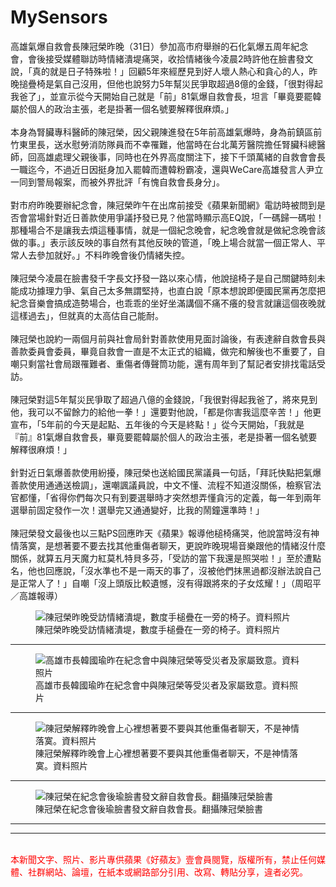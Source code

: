 # MySensors
<p>高雄氣爆自救會長陳冠榮昨晚（31日）參加高市府舉辦的石化氣爆五周年紀念會，會後接受媒體聯訪時情緒潰堤痛哭，收拾情緒後今凌晨2時許他在臉書發文說，「真的就是日子特殊啦！」回顧5年來經歷見到好人壞人熱心和貪心的人，昨晚搥疊椅是氣自己沒用，但他也說努力5年幫災民爭取超過8億的金錢，「很對得起我爸了」，並宣示從今天開始自己就是「前」81氣爆自救會長，坦言「畢竟要罷韓屬於個人的政治主張，老是掛著一個名號要解釋很麻煩。」<br /><br />本身為腎臟專科醫師的陳冠榮，因父親陳進發在5年前高雄氣爆時，身為前鎮區前竹東里長，送水慰勞消防隊員而不幸罹難，他當時在台北萬芳醫院擔任腎臟科總醫師，回高雄處理父親後事，同時也在外界高度關注下，接下千頭萬緒的自救會會長一職迄今，不過近日因挺身加入罷韓而遭韓粉霸凌，還與WeCare高雄發言人尹立一同到警局報案，而被外界批評「有愧自救會長身分」。<br /><br />對市府昨晚要辦紀念會，陳冠榮昨午在出席前接受《蘋果新聞網》電訪時被問到是否會當場針對近日善款使用爭議抒發已見？他當時顯示高EQ說，「一碼歸一碼啦！那種場合不是讓我去煩這種事情，就是一個紀念晚會，紀念晚會就是做紀念晚會該做的事。」表示該反映的事自然有其他反映的管道，「晚上場合就當一個正常人、平常人去參加就好。」不料昨晚會後仍情緒失控。<br /><br />陳冠榮今凌晨在臉書發千字長文抒發一路以來心情，他說搥椅子是自己關鍵時刻未能成功據理力爭、氣自己太多無謂堅持，也直白說「原本想說即便國民黨再怎麼把紀念音樂會搞成造勢場合，也乖乖的坐好坐滿講個不痛不癢的發言就讓這個夜晚就這樣過去」，但就真的太高估自己能耐。<br /><br />陳冠榮也說約一兩個月前與社會局針對善款使用見面討論後，有表達辭自救會長與善款委員會委員，畢竟自救會一直是不太正式的組織，做完和解後也不重要了，自嘲只剩當社會局跟罹難者、重傷者傳聲筒功能，還有周年到了幫記者安排找電話受訪。<br /><br />陳冠榮對這5年幫災民爭取了超過八億的金錢說，「我很對得起我爸了，將來見到他，我可以不留餘力的給他一拳！」還要對他說，「都是你害我這麼辛苦！」他更宣布，「5年前的今天是起點、五年後的今天是終點！」從今天開始，「我就是『前』81氣爆自救會長，畢竟要罷韓屬於個人的政治主張，老是掛著一個名號要解釋很麻煩！」<br /><br />針對近日氣爆善款使用紛擾，陳冠榮也送給國民黨議員一句話，「拜託快點把氣爆善款使用通通送檢調」，還嘲諷議員說，中文不懂、流程不知道沒關係，檢察官法官都懂，「省得你們每次只有到要選舉時才突然想弄懂貪污的定義，每一年到兩年選舉前固定發作一次！選舉完又通通變好，比我的鬧鐘還準時！」<br /><br />陳冠榮發文最後也以三點PS回應昨天《蘋果》報導他槌椅痛哭，他說當時沒有神情落寞，是想著要不要去找其他重傷者聊天，更說昨晚現場音樂跟他的情緒沒什麼關係，就算五月天魔力紅莫札特貝多芬，「受訪的當下我還是照哭啦！」至於遭點名，他也回應說，「沒水準也不是一兩天的事了，沒被他們抹黑過都沒辦法說自己是正常人了！」自嘲「沒上頭版比較遺憾，沒有得跟將來的子女炫耀！」（周昭平／高雄報導）</p><figure><img src="https://img.appledaily.com.tw/images/ReNews/20190801/640_c193c51b8431df5405edf90def2fafde.jpg" alt="陳冠榮昨晚受訪情緒潰堤，數度手槌疊在一旁的椅子。資料照片"/><figcaption>陳冠榮昨晚受訪情緒潰堤，數度手槌疊在一旁的椅子。資料照片</figcaption></figure><hr class="clearman" /><figure><img src="https://img.appledaily.com.tw/images/ReNews/20190801/640_1f1b07d96a134c329aa1b525dcb48a6b.jpg" alt="高雄市長韓國瑜昨在紀念會中與陳冠榮等受災者及家屬致意。資料照片"/><figcaption>高雄市長韓國瑜昨在紀念會中與陳冠榮等受災者及家屬致意。資料照片</figcaption></figure><hr class="clearman" /><figure><img src="https://img.appledaily.com.tw/images/ReNews/20190801/640_135718ed19212e25cb3c2f1e78d3726f.jpg" alt="陳冠榮解釋昨晚會上心裡想著要不要與其他重傷者聊天，不是神情落寞。資料照片"/><figcaption>陳冠榮解釋昨晚會上心裡想著要不要與其他重傷者聊天，不是神情落寞。資料照片</figcaption></figure><hr class="clearman" /><figure><img src="https://img.appledaily.com.tw/images/ReNews/20190801/640_3e35894b35c36a936b078961ec4e4154.jpg" alt="陳冠榮在紀念會後瑜臉書發文辭自救會長。翻攝陳冠榮臉書"/><figcaption>陳冠榮在紀念會後瑜臉書發文辭自救會長。翻攝陳冠榮臉書</figcaption></figure><hr class="clearman" /><a863ebbadb84d6185996eda8af11bd062-8d3a9475f8be3025e00d152611fc7e68></a863ebbadb84d6185996eda8af11bd062-8d3a9475f8be3025e00d152611fc7e68/><p><hr><br><div><span style='color:#FF0000;'>本新聞文字、照片、影片專供蘋果《好蘋友》壹會員閱覽，版權所有，禁止任何媒體、社群網站、論壇，在紙本或網路部分引用、改寫、轉貼分享，違者必究。</span></div></p>
